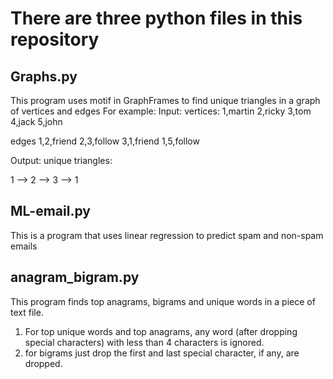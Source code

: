 # There are three python files in this repository

## Graphs.py
This program uses motif in GraphFrames to find unique triangles in a graph of vertices and edges
For example:
Input:
vertices:
1,martin
2,ricky
3,tom
4,jack
5,john

edges
1,2,friend
2,3,follow
3,1,friend
1,5,follow


Output: unique triangles:

 1 --> 2 --> 3 --> 1
 
## ML-email.py
This is a program that uses linear regression to predict spam and non-spam emails

## anagram_bigram.py
This program finds top anagrams, bigrams and unique words in a piece of text file.
1. For top unique words and top anagrams, any word (after dropping special characters) with less than 4 characters is ignored.
2. for bigrams just drop the first and last special character, if any, are dropped.
